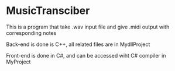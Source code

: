 # MusicTransciber
This is a program that take .wav input file and give .midi output with corresponding notes 

Back-end is done is C++, all related files are in MydllProject

Front-end is done in C#, and can be accessed wiht C# compiler in MyProject
